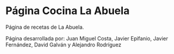 # Página Cocina La Abuela
Página de recetas de La Abuela.

Página desarrollada por: Juan Miguel Costa, Javier Epifanio, Javier Fernández, David Galván y Alejandro Rodríguez
